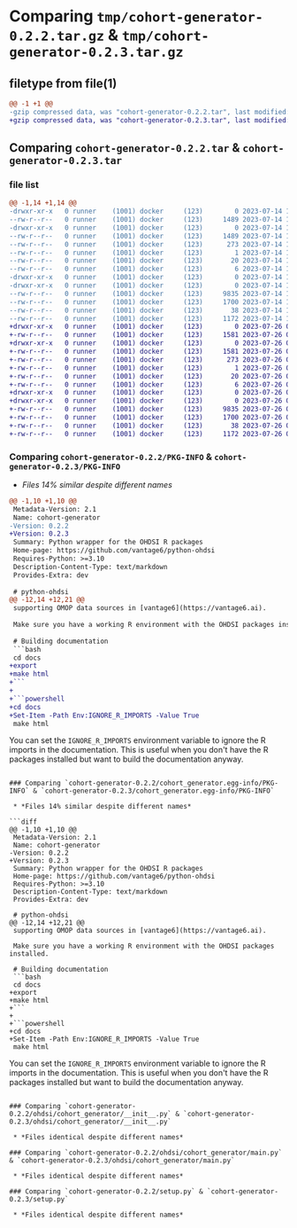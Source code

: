 # Comparing `tmp/cohort-generator-0.2.2.tar.gz` & `tmp/cohort-generator-0.2.3.tar.gz`

## filetype from file(1)

```diff
@@ -1 +1 @@
-gzip compressed data, was "cohort-generator-0.2.2.tar", last modified: Fri Jul 14 10:13:53 2023, max compression
+gzip compressed data, was "cohort-generator-0.2.3.tar", last modified: Wed Jul 26 08:39:36 2023, max compression
```

## Comparing `cohort-generator-0.2.2.tar` & `cohort-generator-0.2.3.tar`

### file list

```diff
@@ -1,14 +1,14 @@
-drwxr-xr-x   0 runner    (1001) docker     (123)        0 2023-07-14 10:13:53.442675 cohort-generator-0.2.2/
--rw-r--r--   0 runner    (1001) docker     (123)     1489 2023-07-14 10:13:53.442675 cohort-generator-0.2.2/PKG-INFO
-drwxr-xr-x   0 runner    (1001) docker     (123)        0 2023-07-14 10:13:53.442675 cohort-generator-0.2.2/cohort_generator.egg-info/
--rw-r--r--   0 runner    (1001) docker     (123)     1489 2023-07-14 10:13:53.000000 cohort-generator-0.2.2/cohort_generator.egg-info/PKG-INFO
--rw-r--r--   0 runner    (1001) docker     (123)      273 2023-07-14 10:13:53.000000 cohort-generator-0.2.2/cohort_generator.egg-info/SOURCES.txt
--rw-r--r--   0 runner    (1001) docker     (123)        1 2023-07-14 10:13:53.000000 cohort-generator-0.2.2/cohort_generator.egg-info/dependency_links.txt
--rw-r--r--   0 runner    (1001) docker     (123)       20 2023-07-14 10:13:53.000000 cohort-generator-0.2.2/cohort_generator.egg-info/requires.txt
--rw-r--r--   0 runner    (1001) docker     (123)        6 2023-07-14 10:13:53.000000 cohort-generator-0.2.2/cohort_generator.egg-info/top_level.txt
-drwxr-xr-x   0 runner    (1001) docker     (123)        0 2023-07-14 10:13:53.442675 cohort-generator-0.2.2/ohdsi/
-drwxr-xr-x   0 runner    (1001) docker     (123)        0 2023-07-14 10:13:53.442675 cohort-generator-0.2.2/ohdsi/cohort_generator/
--rw-r--r--   0 runner    (1001) docker     (123)     9835 2023-07-14 10:13:44.000000 cohort-generator-0.2.2/ohdsi/cohort_generator/__init__.py
--rw-r--r--   0 runner    (1001) docker     (123)     1700 2023-07-14 10:13:44.000000 cohort-generator-0.2.2/ohdsi/cohort_generator/main.py
--rw-r--r--   0 runner    (1001) docker     (123)       38 2023-07-14 10:13:53.442675 cohort-generator-0.2.2/setup.cfg
--rw-r--r--   0 runner    (1001) docker     (123)     1172 2023-07-14 10:13:44.000000 cohort-generator-0.2.2/setup.py
+drwxr-xr-x   0 runner    (1001) docker     (123)        0 2023-07-26 08:39:36.773823 cohort-generator-0.2.3/
+-rw-r--r--   0 runner    (1001) docker     (123)     1581 2023-07-26 08:39:36.773823 cohort-generator-0.2.3/PKG-INFO
+drwxr-xr-x   0 runner    (1001) docker     (123)        0 2023-07-26 08:39:36.773823 cohort-generator-0.2.3/cohort_generator.egg-info/
+-rw-r--r--   0 runner    (1001) docker     (123)     1581 2023-07-26 08:39:36.000000 cohort-generator-0.2.3/cohort_generator.egg-info/PKG-INFO
+-rw-r--r--   0 runner    (1001) docker     (123)      273 2023-07-26 08:39:36.000000 cohort-generator-0.2.3/cohort_generator.egg-info/SOURCES.txt
+-rw-r--r--   0 runner    (1001) docker     (123)        1 2023-07-26 08:39:36.000000 cohort-generator-0.2.3/cohort_generator.egg-info/dependency_links.txt
+-rw-r--r--   0 runner    (1001) docker     (123)       20 2023-07-26 08:39:36.000000 cohort-generator-0.2.3/cohort_generator.egg-info/requires.txt
+-rw-r--r--   0 runner    (1001) docker     (123)        6 2023-07-26 08:39:36.000000 cohort-generator-0.2.3/cohort_generator.egg-info/top_level.txt
+drwxr-xr-x   0 runner    (1001) docker     (123)        0 2023-07-26 08:39:36.769822 cohort-generator-0.2.3/ohdsi/
+drwxr-xr-x   0 runner    (1001) docker     (123)        0 2023-07-26 08:39:36.773823 cohort-generator-0.2.3/ohdsi/cohort_generator/
+-rw-r--r--   0 runner    (1001) docker     (123)     9835 2023-07-26 08:39:24.000000 cohort-generator-0.2.3/ohdsi/cohort_generator/__init__.py
+-rw-r--r--   0 runner    (1001) docker     (123)     1700 2023-07-26 08:39:24.000000 cohort-generator-0.2.3/ohdsi/cohort_generator/main.py
+-rw-r--r--   0 runner    (1001) docker     (123)       38 2023-07-26 08:39:36.773823 cohort-generator-0.2.3/setup.cfg
+-rw-r--r--   0 runner    (1001) docker     (123)     1172 2023-07-26 08:39:24.000000 cohort-generator-0.2.3/setup.py
```

### Comparing `cohort-generator-0.2.2/PKG-INFO` & `cohort-generator-0.2.3/PKG-INFO`

 * *Files 14% similar despite different names*

```diff
@@ -1,10 +1,10 @@
 Metadata-Version: 2.1
 Name: cohort-generator
-Version: 0.2.2
+Version: 0.2.3
 Summary: Python wrapper for the OHDSI R packages
 Home-page: https://github.com/vantage6/python-ohdsi
 Requires-Python: >=3.10
 Description-Content-Type: text/markdown
 Provides-Extra: dev
 
 # python-ohdsi
@@ -12,14 +12,21 @@
 supporting OMOP data sources in [vantage6](https://vantage6.ai).
 
 Make sure you have a working R environment with the OHDSI packages installed.
 
 # Building documentation
 ```bash
 cd docs
+export
+make html
+```
+
+```powershell
+cd docs
+Set-Item -Path Env:IGNORE_R_IMPORTS -Value True
 make html
 ```
 
 You can set the `IGNORE_R_IMPORTS` environment variable to ignore the R imports
 in the documentation. This is useful when you don't have the R packages
 installed but want to build the documentation anyway.
```

### Comparing `cohort-generator-0.2.2/cohort_generator.egg-info/PKG-INFO` & `cohort-generator-0.2.3/cohort_generator.egg-info/PKG-INFO`

 * *Files 14% similar despite different names*

```diff
@@ -1,10 +1,10 @@
 Metadata-Version: 2.1
 Name: cohort-generator
-Version: 0.2.2
+Version: 0.2.3
 Summary: Python wrapper for the OHDSI R packages
 Home-page: https://github.com/vantage6/python-ohdsi
 Requires-Python: >=3.10
 Description-Content-Type: text/markdown
 Provides-Extra: dev
 
 # python-ohdsi
@@ -12,14 +12,21 @@
 supporting OMOP data sources in [vantage6](https://vantage6.ai).
 
 Make sure you have a working R environment with the OHDSI packages installed.
 
 # Building documentation
 ```bash
 cd docs
+export
+make html
+```
+
+```powershell
+cd docs
+Set-Item -Path Env:IGNORE_R_IMPORTS -Value True
 make html
 ```
 
 You can set the `IGNORE_R_IMPORTS` environment variable to ignore the R imports
 in the documentation. This is useful when you don't have the R packages
 installed but want to build the documentation anyway.
```

### Comparing `cohort-generator-0.2.2/ohdsi/cohort_generator/__init__.py` & `cohort-generator-0.2.3/ohdsi/cohort_generator/__init__.py`

 * *Files identical despite different names*

### Comparing `cohort-generator-0.2.2/ohdsi/cohort_generator/main.py` & `cohort-generator-0.2.3/ohdsi/cohort_generator/main.py`

 * *Files identical despite different names*

### Comparing `cohort-generator-0.2.2/setup.py` & `cohort-generator-0.2.3/setup.py`

 * *Files identical despite different names*

